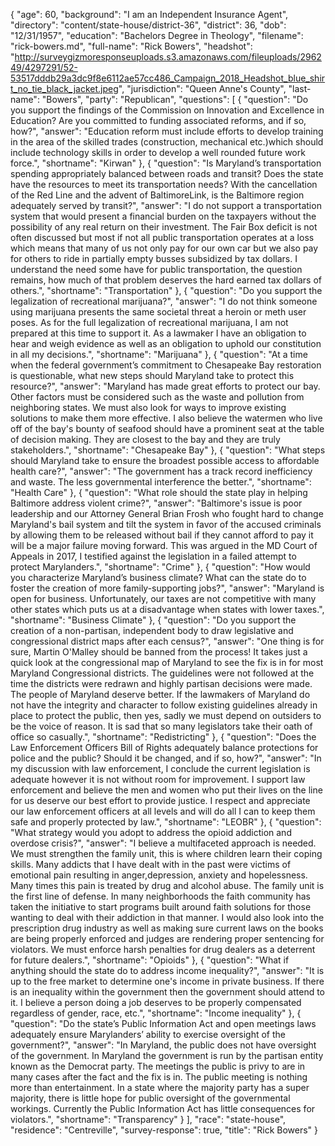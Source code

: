 {
  "age": 60,
  "background": "I am an Independent Insurance Agent",
  "directory": "content/state-house/district-36",
  "district": 36,
  "dob": "12/31/1957",
  "education": "Bachelors Degree in Theology",
  "filename": "rick-bowers.md",
  "full-name": "Rick Bowers",
  "headshot": "http://surveygizmoresponseuploads.s3.amazonaws.com/fileuploads/296249/4297291/52-53517dddb29a3dc9f8e6112ae57cc486_Campaign_2018_Headshot_blue_shirt_no_tie_black_jacket.jpeg",
  "jurisdiction": "Queen Anne's County",
  "last-name": "Bowers",
  "party": "Republican",
  "questions": [
    {
      "question": "Do you support the findings of the Commission on Innovation and Excellence in Education? Are you committed to funding associated reforms, and if so, how?",
      "answer": "Education reform must include efforts to develop  training in the area of the skilled trades (construction, mechanical etc.)which should include  technology skills in order to develop a well rounded future work force.",
      "shortname": "Kirwan"
    },
    {
      "question": "Is Maryland’s transportation spending appropriately balanced between roads and transit? Does the state have the resources to meet its transportation needs? With the cancellation of the Red Line and the advent of BaltimoreLink, is the Baltimore region adequately served by transit?",
      "answer": "I do not support a transportation system that would present a financial burden on the taxpayers without the possibility of any real return on their investment. The Fair Box deficit is not often discussed but most if not all public transportation operates at a loss which means that many of us not only pay for our own car but we also pay for others to ride in partially empty busses subsidized by tax dollars. I understand the need some have for public transportation, the question remains, how much of that problem deserves the hard earned tax dollars of others.",
      "shortname": "Transportation"
    },
    {
      "question": "Do you support the legalization of recreational marijuana?",
      "answer": "I do not think someone using marijuana presents the same societal threat a heroin or meth user poses. As for the full legalization of recreational marijuana, I am not prepared at this time to support it. As a lawmaker I have an obligation to hear and weigh evidence as well as an obligation to uphold our constitution in all my decisions.",
      "shortname": "Marijuana"
    },
    {
      "question": "At a time when the federal government’s commitment to Chesapeake Bay restoration is questionable, what new steps should Maryland take to protect this resource?",
      "answer": "Maryland has made great efforts to protect our bay. Other factors must be considered such as the waste and pollution from neighboring states. We must also look for ways to improve existing solutions to make them more effective. I also believe the watermen who live off of the bay's bounty of seafood should have a prominent seat at the table of decision making. They are closest to the bay and they are truly stakeholders.",
      "shortname": "Chesapeake Bay"
    },
    {
      "question": "What steps should Maryland take to ensure the broadest possible access to affordable health care?",
      "answer": "The government has a track record inefficiency and waste. The less governmental interference the better.",
      "shortname": "Health Care"
    },
    {
      "question": "What role should the state play in helping Baltimore address violent crime?",
      "answer": "Baltimore's issue is poor leadership and our Attorney General Brian Frosh who fought hard to change Maryland's bail system and tilt the system in favor of the accused criminals by allowing them to be released without bail if they cannot afford to pay it will be a major failure moving forward. This was argued in the MD Court of Appeals in 2017, I testified against the legislation in a failed attempt to protect Marylanders.",
      "shortname": "Crime"
    },
    {
      "question": "How would you characterize Maryland’s business climate? What can the state do to foster the creation of more family-supporting jobs?",
      "answer": "Maryland is open for business. Unfortunately, our taxes are not competitive with many other states which puts us at a disadvantage when states with lower taxes.",
      "shortname": "Business Climate"
    },
    {
      "question": "Do you support the creation of a non-partisan, independent body to draw legislative and congressional district maps after each census?",
      "answer": "One thing is for sure, Martin O'Malley should be banned from the process! It takes just a quick look at the congressional map of Maryland to see the fix is in for most Maryland Congressional districts. The  guidelines were not followed at the time the districts were redrawn and highly partisan decisions were made. The people of Maryland deserve better. If the lawmakers of Maryland do not have the integrity and character to follow existing guidelines already in place to protect the public, then yes, sadly we must depend on outsiders to be the voice of reason. It is sad that so many legislators take their oath of office so casually.",
      "shortname": "Redistricting"
    },
    {
      "question": "Does the Law Enforcement Officers Bill of Rights adequately balance protections for police and the public? Should it be changed, and if so, how?",
      "answer": "In my discussion with law enforcement, I conclude the current legislation is adequate however it is not without room for improvement. I support law enforcement and believe the men and women who put their lives on the line for us deserve our best effort to provide justice.  I respect and appreciate our law enforcement officers at all levels and will do all I can to keep them safe and properly protected by law.",
      "shortname": "LEOBR"
    },
    {
      "question": "What strategy would you adopt to address the opioid addiction and overdose crisis?",
      "answer": "I believe a multifaceted approach is needed. We must strengthen the family unit, this is where children learn their coping skills. Many addicts that I have dealt with in the past were victims of emotional pain resulting in anger,depression, anxiety and hopelessness. Many times this pain is treated by drug and alcohol abuse.  The family unit is the first line of defense.  In many neighborhoods the faith community has taken the initiative to start programs built around faith solutions for those wanting to deal with their addiction in that manner. I would also look into the  prescription drug industry as well as making sure current laws on the books are being properly enforced and judges are rendering proper sentencing for violators.  We must enforce harsh penalties for drug dealers as a deterrent for future dealers.",
      "shortname": "Opioids"
    },
    {
      "question": "What if anything should the state do to address income inequality?",
      "answer": "It is up to the free market to determine one's income in private business. If there is an inequality within the government then the government should attend to it.  I believe a person doing a job deserves to be properly compensated regardless of gender, race, etc.",
      "shortname": "Income inequality"
    },
    {
      "question": "Do the state’s Public Information Act and open meetings laws adequately ensure Marylanders’ ability to exercise oversight of the government?",
      "answer": "In Maryland, the public does not have oversight of the government. In Maryland the government is run by the partisan entity known as the Democrat party. The meetings the public is privy to are in many cases after the fact and the fix is in. The public meeting is nothing more than entertainment. In a state where the majority party has a super majority, there is little hope for public oversight of the governmental workings. Currently the Public Information Act has little consequences for violators.",
      "shortname": "Transparency"
    }
  ],
  "race": "state-house",
  "residence": "Centreville",
  "survey-response": true,
  "title": "Rick Bowers"
}
